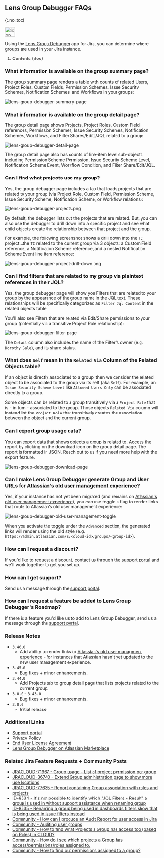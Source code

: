 ## Lens Group Debugger FAQs
{:.no_toc}

<img alt="icon" src="{{ 'assets/group-icon.svg' | relative_url }}" width="32" height="32"/> 

Using the [Lens Group Debugger](https://marketplace.atlassian.com/1236381) app for Jira, you can determine where groups are used in your Jira instance.

1. Contents
{:toc}

### What information is available on the group summary page?

The group summary page renders a table with counts of related Users, Project Roles, Custom Fields, Permission Schemes, Issue Security Schemes, Notification Schemes, and Workflows in your groups:

![lens-group-debugger-summary-page](/assets/lens-group-debugger-list-page.png)

### What information is available on the group detail page?

The group detail page shows Projects, Project Roles, Custom Field references, Permission Schemes, Issue Security Schemes, Notification Schemes, Workflows, and Filter Shares/Edits/JQL related to a group:

![lens-group-debugger-detail-page](/assets/lens-group-debugger-detail-page.png)

The group detail page also has counts of line-item level sub-objects including Permission Scheme Permission, Issue Security Scheme Level, Notification Scheme Event, Workflow Condition, and Filter Share/Edit/JQL.

### Can I find what projects use my group?

Yes, the group debugger page includes a tab that loads projects that are related to your group (via Project Role, Custom Field, Permission Scheme, Issue Security Scheme, Notification Scheme, or Workflow relations):

![lens-group-debugger-projects.png](/assets/lens-group-debugger-projects.png)

By default, the debugger lists out the projects that are related. But, you can also use the debugger to drill down into a specific project and see what child objects create the relationship between that project and the group.

For example, the following screenshot shows a drill down into the `TC` project...the `TC` related to the current group via 3 objects: a Custom Field reference, a Notification Scheme reference, and a nested Notification Scheme Event line item reference:

![lens-group-debugger-project-drill-down.png](/assets/lens-group-debugger-project-drill-down.png)

### Can I find filters that are related to my group via plaintext references in their JQL?

Yes, the group debugger page will show you Filters that are related to your group by the appearance of the group name in the JQL text. These relationships will be specifically categorized as `Filter Jql Content` in the related objects table. 

You'll also see Filters that are related via Edit/Share permissions to your group (potentially via a transitive Project Role relationship):

![lens-group-debugger-filter-page](/assets/lens-group-debugger-filter-page.png)

The `Detail` column also includes the name of the Filter's owner (e.g. `Dorothy Gale`), and its share status.

### What does `Self` mean in the `Related Via` Column of the Related Objects table?

If an object is directly associated to a group, then we consider the related object to be associated to the group via its self (aka `Self`). For example, an `Issue Security Scheme Level` like `Allowed Users Only` can be associated directly to a group.

Some objects can be related to a group transitively via a `Project Role` that is - in turn - associated to the group. Those objects `Related Via` column will instead list the `Project Role` that transitively creates the association between the object and the current group.

### Can I export group usage data?

You can export data that shows objects a group is related to. Access the report by clicking on the download icon on the group detail page. The report is formatted in JSON. Reach out to us if you need more help with the export feature.

![lens-group-debugger-download-page](/assets/lens-group-debugger-download-page.png)

### Can I make Lens Group Debugger generate Group and User URLs for [Atlassian's old user management experience](https://community.atlassian.com/forums/Enterprise-articles/Cloud-admins-we-re-saving-you-time-on-user-management/ba-p/2588292)?

Yes, if your instance has not yet been migrated (and remains on [Atlassian's old user management experience](https://community.atlassian.com/forums/Enterprise-articles/Cloud-admins-we-re-saving-you-time-on-user-management/ba-p/2588292)), you can use toggle a flag to render links that route to Atlassian’s old user management experience:

![lens-group-debugger-old-user-management-toggle](/assets/lens-group-debugger-old-user-management-toggle.png)

When you activate the toggle under the `Advanced` section, the generated links will render using the old style (e.g. `https://admin.atlassian.com/s/<cloud-id>/groups/<group-id>`).

### How can I request a discount?
If you'd like to request a discount, contact us through the [support portal](https://firstdawnllc.atlassian.net/servicedesk/customer/portal/1) and we'll work together to get you set up.

### How can I get support?
Send us a message through the [support portal](https://firstdawnllc.atlassian.net/servicedesk/customer/portal/1).

### How can I request a feature be added to Lens Group Debugger's Roadmap?
If there is a feature you'd like us to add to Lens Group Debugger, send us a message through the [support portal](https://firstdawnllc.atlassian.net/servicedesk/customer/portal/1).

### Release Notes
- `3.46.0`
    - Add ability to render links to [Atlassian's old user managment experience](https://community.atlassian.com/forums/Enterprise-articles/Cloud-admins-we-re-saving-you-time-on-user-management/ba-p/2588292) - for instances that Atlassian hasn't yet updated to the new user management experience.
- `3.45.0`
    - Bug fixes + minor enhancements.
- `3.44.0`
    - Add Projects tab to group detail page that lists projects related to the current group.
- `3.0.0` - `3.43.0`
    - Bug fixes + minor enhancements.
- `3.0.0`
    - Initial release.

### Additional Links
- [Support portal](https://firstdawnllc.atlassian.net/servicedesk/customer/portal/1)
- [Privacy Policy](/lens-gropu-debugger-privacy)
- [End User License Agreement](lens-group-debugger-eula)
- [Lens Group Debugger on Atlassian Marketplace](https://marketplace.atlassian.com/1236381)

### Related Jira Feature Requests + Community Posts

- [JRACLOUD-71967 - Group usage - List of project permission per group](https://jira.atlassian.com/browse/JRACLOUD-71967)
- [JRACLOUD-36740 - Extend Group administration page to show more use locations](https://jira.atlassian.com/browse/JRACLOUD-36740)
- [JRACLOUD-77635 - Report containing Group association with roles and projects](https://jira.atlassian.com/browse/JRACLOUD-77635)
- [ID-8534 - It's not possible to identify which "JQL Filters - Result" a group is used in without support assistance when renaming group](https://jira.atlassian.com/browse/ID-8534)
- [ID-8535 - Renaming a group being used in dashboards filters show that is being used in issue filters instead](https://jira.atlassian.com/browse/ID-8535)
- [Community - How can I produce an Audit Report for user access in Jira](https://community.atlassian.com/t5/Jira-questions/How-can-I-produce-an-Audit-Report-for-user-access-in-Jira/qaq-p/1318284)
- [Community - Auditing user groups](https://community.atlassian.com/t5/Jira-Cloud-Admins-questions/Auditing-user-groups/qaq-p/2033313)
- [Community - How to find what Projects a Group has access too (based on Roles) in CLOUD?](https://community.atlassian.com/t5/Jira-questions/How-to-find-what-Projects-a-Group-has-access-too-based-on-Roles/qaq-p/2766557)
- [Community - How do i see which projects a Group has access/permissions/roles assigned to.](https://community.atlassian.com/t5/Jira-questions/How-do-i-see-which-projects-a-Group-has-access-permissions-roles/qaq-p/1926811)
- [Community - How to find out permissions assigned to a group?](https://community.atlassian.com/t5/Jira-questions/How-to-find-out-permissions-assigned-to-a-group/qaq-p/2496686)
